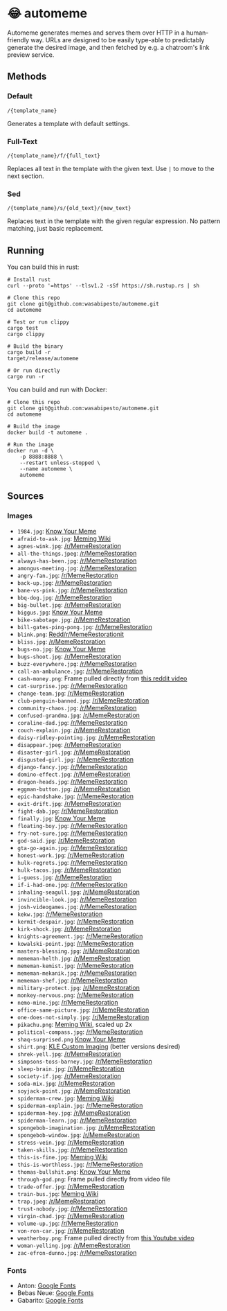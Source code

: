 # 😂 automeme

Automeme generates memes and serves them over HTTP in a human-friendly way. URLs are designed to be easily type-able to predictably generate the desired image, and then fetched by e.g. a chatroom's link preview service.

## Methods

### Default

`/{template_name}`

Generates a template with default settings.

### Full-Text

`/{template_name}/f/{full_text}`

Replaces all text in the template with the given text. Use `|` to move to the next section.

### Sed

`/{template_name}/s/{old_text}/{new_text}`

Replaces text in the template with the given regular expression. No pattern matching, just basic replacement.

## Running

You can build this in rust:

```
# Install rust
curl --proto '=https' --tlsv1.2 -sSf https://sh.rustup.rs | sh

# Clone this repo
git clone git@github.com:wasabipesto/automeme.git
cd automeme

# Test or run clippy
cargo test
cargo clippy

# Build the binary
cargo build -r
target/release/automeme

# Or run directly
cargo run -r
```

You can build and run with Docker:

```
# Clone this repo
git clone git@github.com:wasabipesto/automeme.git
cd automeme

# Build the image
docker build -t automeme .

# Run the image
docker run -d \
    -p 8888:8888 \
    --restart unless-stopped \
    --name automeme \
    automeme
```

## Sources

### Images

- `1984.jpg`: [Know Your Meme](templates/afraid-to-ask.json)
- `afraid-to-ask.jpg`: [Meming Wiki](https://en.meming.world/wiki/Afraid_To_Ask_Andy)
- `agnes-wink.jpg`: [/r/MemeRestoration](https://old.reddit.com/r/MemeRestoration/comments/rfjhs0/hd_meme_templates_database_800_files/)
- `all-the-things.jpeg`: [/r/MemeRestoration](https://old.reddit.com/r/MemeRestoration/comments/rfjhs0/hd_meme_templates_database_800_files/)
- `always-has-been.jpg`: [/r/MemeRestoration](https://old.reddit.com/r/MemeRestoration/comments/rfjhs0/hd_meme_templates_database_800_files/)
- `amongus-meeting.jpg`: [/r/MemeRestoration](https://old.reddit.com/r/MemeRestoration/comments/rfjhs0/hd_meme_templates_database_800_files/)
- `angry-fan.jpg`: [/r/MemeRestoration](https://old.reddit.com/r/MemeRestoration/comments/rfjhs0/hd_meme_templates_database_800_files/)
- `back-up.jpg`: [/r/MemeRestoration](https://old.reddit.com/r/MemeRestoration/comments/rfjhs0/hd_meme_templates_database_800_files/)
- `bane-vs-pink.jpg`: [/r/MemeRestoration](https://old.reddit.com/r/MemeRestoration/comments/rfjhs0/hd_meme_templates_database_800_files/)
- `bbq-dog.jpg`: [/r/MemeRestoration](https://old.reddit.com/r/MemeRestoration/comments/rfjhs0/hd_meme_templates_database_800_files/)
- `big-bullet.jpg`: [/r/MemeRestoration](https://old.reddit.com/r/MemeRestoration/comments/rfjhs0/hd_meme_templates_database_800_files/)
- `biggus.jpg`: [Know Your Meme](https://knowyourmeme.com/memes/biggus-dickus)
- `bike-sabotage.jpg`: [/r/MemeRestoration](https://old.reddit.com/r/MemeRestoration/comments/rfjhs0/hd_meme_templates_database_800_files/)
- `bill-gates-ping-pong.jpg`: [/r/MemeRestoration](https://old.reddit.com/r/MemeRestoration/comments/rfjhs0/hd_meme_templates_database_800_files/)
- `blink.png`: [Redd/r/MemeRestorationit](https://old.reddit.com/r/MemeRestoration/comments/hqygs3/blinking_white_guy_carefully_adjusted_upscale/)
- `bliss.jpg`: [/r/MemeRestoration](https://old.reddit.com/r/MemeRestoration/comments/rfjhs0/hd_meme_templates_database_800_files/)
- `bugs-no.jpg`: [Know Your Meme](https://knowyourmeme.com/memes/bugs-bunnys-no)
- `bugs-shoot.jpg`: [/r/MemeRestoration](https://old.reddit.com/r/MemeRestoration/comments/rfjhs0/hd_meme_templates_database_800_files/)
- `buzz-everywhere.jpg`: [/r/MemeRestoration](https://old.reddit.com/r/MemeRestoration/comments/rfjhs0/hd_meme_templates_database_800_files/)
- `call-an-ambulance.jpg`: [/r/MemeRestoration](https://old.reddit.com/r/MemeRestoration/comments/rfjhs0/hd_meme_templates_database_800_files/)
- `cash-money.png`: Frame pulled directly from [this reddit video](https://old.reddit.com/r/GODZILLA/comments/kn4tbt/that_wasnt_very_cash_money_of_you_godzilla/)
- `cat-surprise.jpg`: [/r/MemeRestoration](https://old.reddit.com/r/MemeRestoration/comments/rfjhs0/hd_meme_templates_database_800_files/)
- `change-team.jpg`: [/r/MemeRestoration](https://old.reddit.com/r/MemeRestoration/comments/rfjhs0/hd_meme_templates_database_800_files/)
- `club-penguin-banned.jpg`: [/r/MemeRestoration](https://old.reddit.com/r/MemeRestoration/comments/rfjhs0/hd_meme_templates_database_800_files/)
- `community-chaos.jpg`: [/r/MemeRestoration](https://old.reddit.com/r/MemeRestoration/comments/rfjhs0/hd_meme_templates_database_800_files/)
- `confused-grandma.jpg`: [/r/MemeRestoration](https://old.reddit.com/r/MemeRestoration/comments/rfjhs0/hd_meme_templates_database_800_files/)
- `coraline-dad.jpg`: [/r/MemeRestoration](https://old.reddit.com/r/MemeRestoration/comments/rfjhs0/hd_meme_templates_database_800_files/)
- `couch-explain.jpg`: [/r/MemeRestoration](https://old.reddit.com/r/MemeRestoration/comments/rfjhs0/hd_meme_templates_database_800_files/)
- `daisy-ridley-pointing.jpg`: [/r/MemeRestoration](https://old.reddit.com/r/MemeRestoration/comments/rfjhs0/hd_meme_templates_database_800_files/)
- `disappear.jpeg`: [/r/MemeRestoration](https://old.reddit.com/r/MemeRestoration/comments/rfjhs0/hd_meme_templates_database_800_files/)
- `disaster-girl.jpg`: [/r/MemeRestoration](https://old.reddit.com/r/MemeRestoration/comments/rfjhs0/hd_meme_templates_database_800_files/)
- `disgusted-girl.jpg`: [/r/MemeRestoration](https://old.reddit.com/r/MemeRestoration/comments/rfjhs0/hd_meme_templates_database_800_files/)
- `django-fancy.jpg`: [/r/MemeRestoration](https://old.reddit.com/r/MemeRestoration/comments/rfjhs0/hd_meme_templates_database_800_files/)
- `domino-effect.jpg`: [/r/MemeRestoration](https://old.reddit.com/r/MemeRestoration/comments/rfjhs0/hd_meme_templates_database_800_files/)
- `dragon-heads.jpg`: [/r/MemeRestoration](https://old.reddit.com/r/MemeRestoration/comments/rfjhs0/hd_meme_templates_database_800_files/)
- `eggman-button.jpg`: [/r/MemeRestoration](https://old.reddit.com/r/MemeRestoration/comments/rfjhs0/hd_meme_templates_database_800_files/)
- `epic-handshake.jpg`: [/r/MemeRestoration](https://old.reddit.com/r/MemeRestoration/comments/rfjhs0/hd_meme_templates_database_800_files/)
- `exit-drift.jpg`: [/r/MemeRestoration](https://old.reddit.com/r/MemeRestoration/comments/rfjhs0/hd_meme_templates_database_800_files/)
- `fight-dab.jpg`: [/r/MemeRestoration](https://old.reddit.com/r/MemeRestoration/comments/rfjhs0/hd_meme_templates_database_800_files/)
- `finally.jpg`: [Know Your Meme](https://knowyourmeme.com/photos/1670182-finally-synthetic-watermelon)
- `floating-boy.jpg`: [/r/MemeRestoration](https://old.reddit.com/r/MemeRestoration/comments/rfjhs0/hd_meme_templates_database_800_files/)
- `fry-not-sure.jpg`: [/r/MemeRestoration](https://old.reddit.com/r/MemeRestoration/comments/rfjhs0/hd_meme_templates_database_800_files/)
- `god-said.jpg`: [/r/MemeRestoration](https://old.reddit.com/r/MemeRestoration/comments/rfjhs0/hd_meme_templates_database_800_files/)
- `gta-go-again.jpg`: [/r/MemeRestoration](https://old.reddit.com/r/MemeRestoration/comments/rfjhs0/hd_meme_templates_database_800_files/)
- `honest-work.jpg`: [/r/MemeRestoration](https://old.reddit.com/r/MemeRestoration/comments/rfjhs0/hd_meme_templates_database_800_files/)
- `hulk-regrets.jpg`: [/r/MemeRestoration](https://old.reddit.com/r/MemeRestoration/comments/rfjhs0/hd_meme_templates_database_800_files/)
- `hulk-tacos.jpg`: [/r/MemeRestoration](https://old.reddit.com/r/MemeRestoration/comments/rfjhs0/hd_meme_templates_database_800_files/)
- `i-guess.jpg`: [/r/MemeRestoration](https://old.reddit.com/r/MemeRestoration/comments/rfjhs0/hd_meme_templates_database_800_files/)
- `if-i-had-one.jpg`: [/r/MemeRestoration](https://old.reddit.com/r/MemeRestoration/comments/rfjhs0/hd_meme_templates_database_800_files/)
- `inhaling-seagull.jpg`: [/r/MemeRestoration](https://old.reddit.com/r/MemeRestoration/comments/rfjhs0/hd_meme_templates_database_800_files/)
- `invincible-look.jpg`: [/r/MemeRestoration](https://old.reddit.com/r/MemeRestoration/comments/rfjhs0/hd_meme_templates_database_800_files/)
- `josh-videogames.jpg`: [/r/MemeRestoration](https://old.reddit.com/r/MemeRestoration/comments/rfjhs0/hd_meme_templates_database_800_files/)
- `kekw.jpg`: [/r/MemeRestoration](https://old.reddit.com/r/MemeRestoration/comments/rfjhs0/hd_meme_templates_database_800_files/)
- `kermit-despair.jpg`: [/r/MemeRestoration](https://old.reddit.com/r/MemeRestoration/comments/rfjhs0/hd_meme_templates_database_800_files/)
- `kirk-shock.jpg`: [/r/MemeRestoration](https://old.reddit.com/r/MemeRestoration/comments/rfjhs0/hd_meme_templates_database_800_files/)
- `knights-agreement.jpg`: [/r/MemeRestoration](https://old.reddit.com/r/MemeRestoration/comments/rfjhs0/hd_meme_templates_database_800_files/)
- `kowalski-point.jpg`: [/r/MemeRestoration](https://old.reddit.com/r/MemeRestoration/comments/rfjhs0/hd_meme_templates_database_800_files/)
- `masters-blessing.jpg`: [/r/MemeRestoration](https://old.reddit.com/r/MemeRestoration/comments/rfjhs0/hd_meme_templates_database_800_files/)
- `mememan-helth.jpg`: [/r/MemeRestoration](https://old.reddit.com/r/MemeRestoration/comments/rfjhs0/hd_meme_templates_database_800_files/)
- `mememan-kemist.jpg`: [/r/MemeRestoration](https://old.reddit.com/r/MemeRestoration/comments/rfjhs0/hd_meme_templates_database_800_files/)
- `mememan-mekanik.jpg`: [/r/MemeRestoration](https://old.reddit.com/r/MemeRestoration/comments/rfjhs0/hd_meme_templates_database_800_files/)
- `mememan-shef.jpg`: [/r/MemeRestoration](https://old.reddit.com/r/MemeRestoration/comments/rfjhs0/hd_meme_templates_database_800_files/)
- `military-protect.jpg`: [/r/MemeRestoration](https://old.reddit.com/r/MemeRestoration/comments/rfjhs0/hd_meme_templates_database_800_files/)
- `monkey-nervous.png`: [/r/MemeRestoration](https://old.reddit.com/r/MemeRestoration/comments/rfjhs0/hd_meme_templates_database_800_files/)
- `nemo-mine.jpg`: [/r/MemeRestoration](https://old.reddit.com/r/MemeRestoration/comments/rfjhs0/hd_meme_templates_database_800_files/)
- `office-same-picture.jpg`: [/r/MemeRestoration](https://old.reddit.com/r/MemeRestoration/comments/rfjhs0/hd_meme_templates_database_800_files/)
- `one-does-not-simply.jpg`: [/r/MemeRestoration](https://old.reddit.com/r/MemeRestoration/comments/rfjhs0/hd_meme_templates_database_800_files/)
- `pikachu.png`: [Meming Wiki](https://en.meming.world/wiki/Surprised_Pikachu), scaled up 2x
- `political-compass.jpg`: [/r/MemeRestoration](https://old.reddit.com/r/MemeRestoration/comments/rfjhs0/hd_meme_templates_database_800_files/)
- `shaq-surprised.png` [Know Your Meme](https://knowyourmeme.com/photos/1474527-shaqs-hot-ones-interview)
- `shirt.png`: [KLE Custom Imaging](https://klecustomimaging.com/product/t-shirt/) (better versions desired)
- `shrek-yell.jpg`: [/r/MemeRestoration](https://old.reddit.com/r/MemeRestoration/comments/rfjhs0/hd_meme_templates_database_800_files/)
- `simpsons-toss-barney.jpg`: [/r/MemeRestoration](https://old.reddit.com/r/MemeRestoration/comments/rfjhs0/hd_meme_templates_database_800_files/)
- `sleep-brain.jpg`: [/r/MemeRestoration](https://old.reddit.com/r/MemeRestoration/comments/rfjhs0/hd_meme_templates_database_800_files/)
- `society-if.jpg`: [/r/MemeRestoration](https://old.reddit.com/r/MemeRestoration/comments/rfjhs0/hd_meme_templates_database_800_files/)
- `soda-mix.jpg`: [/r/MemeRestoration](https://old.reddit.com/r/MemeRestoration/comments/rfjhs0/hd_meme_templates_database_800_files/)
- `soyjack-point.jpg`: [/r/MemeRestoration](https://old.reddit.com/r/MemeRestoration/comments/rfjhs0/hd_meme_templates_database_800_files/)
- `spiderman-crew.jpg`: [Meming Wiki](https://en.meming.world/wiki/Me_and_the_Boys)
- `spiderman-explain.jpg`: [/r/MemeRestoration](https://old.reddit.com/r/MemeRestoration/comments/rfjhs0/hd_meme_templates_database_800_files/)
- `spiderman-hey.jpg`: [/r/MemeRestoration](https://old.reddit.com/r/MemeRestoration/comments/rfjhs0/hd_meme_templates_database_800_files/)
- `spiderman-learn.jpg`: [/r/MemeRestoration](https://old.reddit.com/r/MemeRestoration/comments/rfjhs0/hd_meme_templates_database_800_files/)
- `spongebob-imagination.jpg`: [/r/MemeRestoration](https://old.reddit.com/r/MemeRestoration/comments/rfjhs0/hd_meme_templates_database_800_files/)
- `spongebob-window.jpg`: [/r/MemeRestoration](https://old.reddit.com/r/MemeRestoration/comments/rfjhs0/hd_meme_templates_database_800_files/)
- `stress-vein.jpg`: [/r/MemeRestoration](https://old.reddit.com/r/MemeRestoration/comments/rfjhs0/hd_meme_templates_database_800_files/)
- `taken-skills.jpg`: [/r/MemeRestoration](https://old.reddit.com/r/MemeRestoration/comments/rfjhs0/hd_meme_templates_database_800_files/)
- `this-is-fine.jpg`: [Meming Wiki](https://en.meming.world/wiki/This_Is_Fine)
- `this-is-worthless.jpg`: [/r/MemeRestoration](https://old.reddit.com/r/MemeRestoration/comments/rfjhs0/hd_meme_templates_database_800_files/)
- `thomas-bullshit.png`: [Know Your Meme](https://knowyourmeme.com/memes/thomas-had-never-seen-such-bullshit-before)
- `through-god.png`: Frame pulled directly from video file
- `trade-offer.jpg`: [/r/MemeRestoration](https://old.reddit.com/r/MemeRestoration/comments/rfjhs0/hd_meme_templates_database_800_files/)
- `train-bus.jpg`: [Meming Wiki](https://en.meming.world/wiki/Train_Hitting_School_Bus)
- `trap.jpeg`: [/r/MemeRestoration](https://old.reddit.com/r/MemeRestoration/comments/rfjhs0/hd_meme_templates_database_800_files/)
- `trust-nobody.jpg`: [/r/MemeRestoration](https://old.reddit.com/r/MemeRestoration/comments/rfjhs0/hd_meme_templates_database_800_files/)
- `virgin-chad.jpg`: [/r/MemeRestoration](https://old.reddit.com/r/MemeRestoration/comments/rfjhs0/hd_meme_templates_database_800_files/)
- `volume-up.jpg`: [/r/MemeRestoration](https://old.reddit.com/r/MemeRestoration/comments/rfjhs0/hd_meme_templates_database_800_files/)
- `von-ron-car.jpg`: [/r/MemeRestoration](https://old.reddit.com/r/MemeRestoration/comments/euoagt/ucantflys_request_vin_diesel_and_ron_weasley/)
- `weatherboy.png`: Frame pulled directly from [this Youtube video](https://youtu.be/py44k46RR_0)
- `woman-yelling.jpg`: [/r/MemeRestoration](https://old.reddit.com/r/MemeRestoration/comments/rfjhs0/hd_meme_templates_database_800_files/)
- `zac-efron-dunno.jpg`: [/r/MemeRestoration](https://old.reddit.com/r/MemeRestoration/comments/rfjhs0/hd_meme_templates_database_800_files/)

### Fonts

- Anton: [Google Fonts](https://fonts.google.com/specimen/Anton)
- Bebas Neue: [Google Fonts](https://fonts.google.com/specimen/Bebas+Neue)
- Gabarito: [Google Fonts](https://fonts.google.com/specimen/Gabarito)
